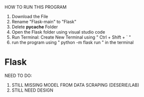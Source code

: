 HOW TO RUN THIS PROGRAM

1. Download the File
2. Rename "Flask-main" to "Flask"
3. Delete __pycache__ Folder
4. Open the Flask folder using visual studio code
5. Run Terminal: Create New Terminal using " Ctrl + Shift + `  "
6. run the program using " python -m flask run " in the terminal

# Flask
NEED TO DO:

1. STILL MISSING MODEL FROM DATA SCRAPING (DESERIE/LAB)
2. STILL NEED DESIGN 
